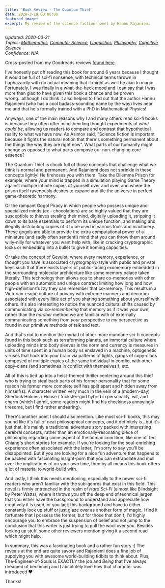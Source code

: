 ```yaml
---
title: 'Book Review - The Quantum Thief'
date: 2020-3-19 00:00:00
featured_image: 
excerpt: My review of the science fiction novel by Hannu Rajaniemi
---
```

*Updated: 2020-03-21*  
*Topics: [Mathematics](https://mundyreimer.github.io/archive), [Computer Science](https://mundyreimer.github.io/archive), [Linguistics](https://mundyreimer.github.io/archive), [Philosophy](https://mundyreimer.github.io/archive), [Cognitive Science](https://mundyreimer.github.io/archive)*  
*Confidence: N/A*

Cross-posted from my Goodreads reviews [found here](https://www.goodreads.com/review/show/3222039609).

I've honestly put off reading this book for around 6 years because I thought it would be full of sci-fi nonsense, with technical terms thrown in haphazardly with no actual meaning that it might as well be akin to magic. Fortunately, I was finally in a what-the-heck mood and I can say that I was more than glad to have given this book a chance and be proven wrong...although I do think it also helped to find out that the author Hannu Rajaniemi (who has a cool badass-sounding name by the way) lives near me and that he's formally trained with a PhD in Mathematical Physics!

Anyways, one of the main reasons why I and many others read sci-fi books is because they often offer mind-bending thought experiments of *what could be*, allowing us readers to compare and contrast that hypothetical reality to what we have now. As Asimov said, "Science fiction is important because it fights the natural notion that there's something permanent about the things the way they are right now". What parts of our humanity might change as opposed to what parts compose our non-changing core essence?

The Quantum Thief is chock full of those concepts that challenge what we think is normal and permanent. And Rajaniemi does not sprinkle in these concepts lightly! He firehoses you with them. Take the Dilemma Prison for example, where your mind is trapped in a simulation playing Game Theory against multiple infinite copies of yourself over and over, and where the prison itself ravenously desires to expand and tile the universe in perfect game-theoretic harmony.

Or the rampant Gogol Piracy in which people who possess unique and specialized minds (ex - chocolatiers) are so highly valued that they are susceptible to thieves stealing their mind, digitally uploading it, stripping it down to its bare essentials to perform its unique function, and making and illegally distributing copies of it to be used in various tools and machinery. These gogols are able to provide the extra computational power of a miniature (and sadly often sentient!) mind that you can throw them around willy-nilly for whatever you want help with, like in cracking cryptographic locks or embedding into a bullet to give it homing capacities.

Or take the concept of Gevulot, where every memory, experience, or thought you have is associated cryptography-style with public and private keys such that there exists layers of public-facing exomemory embedded in the surrounding molecular architecture like some memory palace taken literally. This technology then allows you to share co-memories with other people with an automatic and unique contract limiting how long and how high-definition/fuzzy they can remember that co-memory. This results in a Victorian-esque culture of privacy with extreme manners and decorum associated with every little act of you sharing something about yourself with others. It's also interesting to notice the nuanced cultural shifts caused by communicating via *co-remembering* that memory as if it was your own, rather than the *harsher* method we are familiar with of externally communicating something from *your* perspective to *my* perspective as found in our primitive methods of talk and text.

And that's not to mention the myriad of other more mundane sci-fi concepts found in this book such as terraforming planets, an immortal culture where uploading minds into body sleeves is the norm and currency is measures in units of time spent in a human body vs enslaved in a machine, optogenetic viruses that hack into your brain via patterns of lights, gangs of copy-clans composed of multiple copies of the same individual in conflict with other copy-clans (and sometimes in conflict with themselves!), etc.

All of this is tied up into a heist-themed thriller centering around this thief who is trying to steal back parts of his former personality that for some reason his former more complete self has split apart and hidden away from himself(s). A character written very much in the vein of a (modern-day) Sherlock Holmes / House / trickster-god hybrid in personality, wit, and charm (which I admit, some readers might find his cheekiness annoyingly tiresome, but I find rather endearing).

There's another point I should also mention. Like most sci-fi books, this may sound like it's full of neat philosophical concepts, and it definitely is...but it's just that. It's mainly a traditional adventure story packed with interesting cerebral concepts, rather than an emotionally-resonating piece of philosophy regarding some aspect of the human condition, like one of Ted Chiang's short stories for example. If you're looking for the soul-enriching experience often associated with the latter, I'm sorry to say you'll be disappointed. But if you are looking for a nice fun adventure that happens to be packed with fascinating insight-porn that you can extrapolate and mull over the implications of on your own time, then by all means this book offers a lot of material to world-build with.

And lastly, I think this needs mentioning, especially to the newer sci-fi readers who aren't familiar with the sub-genres that exist in this field. This novel is firmly entrenched in the realm of *Hard Sci-Fi* (almost like Blindsight by Peter Watts), where it throws you off the deep end of technical jargon that you either have the background to understand and appreciate how creatively it is used, or you lack this background and have to either constantly look up stuff or just glaze over as another form of magic. I find it fortunate that I possess the former, but for those that don't, I'd highly encourage you to embrace the suspension of belief and not jump to the conclusion that this writer is just trying to pull the wool over you. Besides looking up stuff, some other reviewers mention giving it a second read which might help.

In summary, this was a fascinating book and a rather fun story :) The reveals at the end are quite savory and Rajaniemi does a fine job of supplying you with awesome world-building tidbits to think about. Plus, The-Engineer-of-Souls is EXACTLY the job and *Being* that I've always dreamed of becoming and I absolutely love how that character was introduced ❤️

Thanks!



